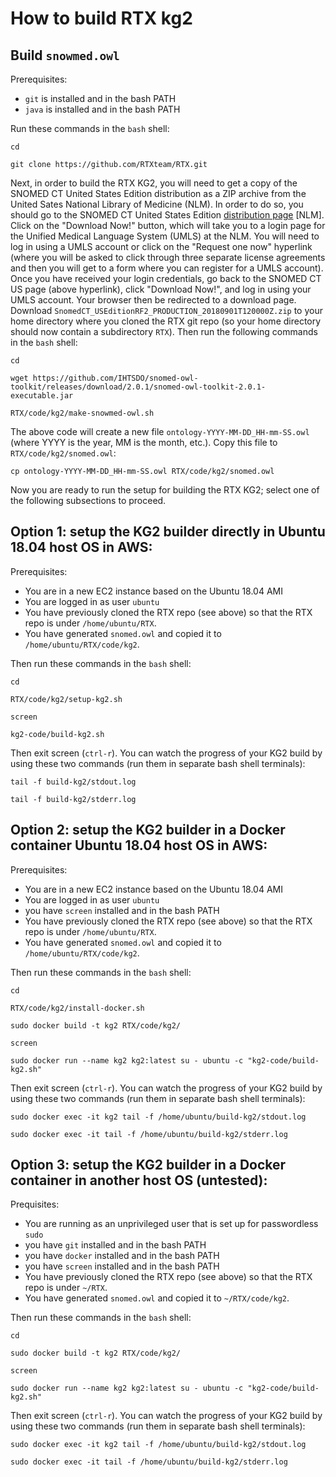 
# How to build RTX kg2

## Build `snowmed.owl`

Prerequisites:
- `git` is installed and in the bash PATH
- `java` is installed and in the bash PATH

Run these commands in the `bash` shell:

    cd
    
    git clone https://github.com/RTXteam/RTX.git
    
Next, in order to build the RTX KG2, you will need to get a copy of the SNOMED
CT United States Edition distribution as a ZIP archive from the United Sates
National Library of Medicine (NLM). In order to do so, you should go to the
SNOMED CT United States Edition
[distribution page](https://www.nlm.nih.gov/healthit/snomedct/us_edition.html)
[NLM]. Click on the "Download Now!" button, which will take you to a login page
for the Unified Medical Language System (UMLS) at the NLM. You will need to log
in using a UMLS account or click on the "Request one now" hyperlink (where you
will be asked to click through three separate license agreements and then you
will get to a form where you can register for a UMLS account). Once you have
received your login credentials, go back to the SNOMED CT US page (above
hyperlink), click "Download Now!", and log in using your UMLS account. Your
browser then be redirected to a download page. Download
`SnomedCT_USEditionRF2_PRODUCTION_20180901T120000Z.zip` to your home directory
where you cloned the RTX git repo (so your home directory should now contain a
subdirectory `RTX`). Then run the following commands in the `bash` shell:

    cd
    
    wget https://github.com/IHTSDO/snomed-owl-toolkit/releases/download/2.0.1/snomed-owl-toolkit-2.0.1-executable.jar
    
    RTX/code/kg2/make-snowmed-owl.sh

The above code will create a new file `ontology-YYYY-MM-DD_HH-mm-SS.owl` (where YYYY
is the year, MM is the month, etc.). Copy this file to `RTX/code/kg2/snomed.owl`:

    cp ontology-YYYY-MM-DD_HH-mm-SS.owl RTX/code/kg2/snomed.owl

Now you are ready to run the setup for building the RTX KG2; select one of the following
subsections to proceed.

## Option 1: setup the KG2 builder directly in Ubuntu 18.04 host OS in AWS:

Prerequisites:
- You are in a new EC2 instance based on the Ubuntu 18.04 AMI
- You are logged in as user `ubuntu`
- You have previously cloned the RTX repo (see above) so that the RTX repo is
under `/home/ubuntu/RTX`.
- You have generated `snomed.owl` and copied it to `/home/ubuntu/RTX/code/kg2`.

Then run these commands in the `bash` shell:

    cd
    
    RTX/code/kg2/setup-kg2.sh
    
    screen
    
    kg2-code/build-kg2.sh

Then exit screen (`ctrl-r`). You can watch the progress of your KG2 build by using these
two commands (run them in separate bash shell terminals):

    tail -f build-kg2/stdout.log
    
    tail -f build-kg2/stderr.log
    
## Option 2: setup the KG2 builder in a Docker container Ubuntu 18.04 host OS in AWS:

Prerequisites:
- You are in a new EC2 instance based on the Ubuntu 18.04 AMI
- You are logged in as user `ubuntu`
- you have `screen` installed and in the bash PATH
- You have previously cloned the RTX repo (see above) so that the RTX repo is
under `/home/ubuntu/RTX`.
- You have generated `snomed.owl` and copied it to `/home/ubuntu/RTX/code/kg2`.

Then run these commands in the `bash` shell:

    cd
    
    RTX/code/kg2/install-docker.sh
    
    sudo docker build -t kg2 RTX/code/kg2/

    screen
    
    sudo docker run --name kg2 kg2:latest su - ubuntu -c "kg2-code/build-kg2.sh"

Then exit screen (`ctrl-r`). You can watch the progress of your KG2 build by using these
two commands (run them in separate bash shell terminals):

    sudo docker exec -it kg2 tail -f /home/ubuntu/build-kg2/stdout.log
    
    sudo docker exec -it tail -f /home/ubuntu/build-kg2/stderr.log
    

## Option 3: setup the KG2 builder in a Docker container in another host OS (untested):

Prequisites:
- You are running as an unprivileged user that is set up for passwordless `sudo`
- you have `git` installed and in the bash PATH
- you have `docker` installed and in the bash PATH
- you have `screen` installed and in the bash PATH
- You have previously cloned the RTX repo (see above) so that the RTX repo is
under `~/RTX`.
- You have generated `snomed.owl` and copied it to `~/RTX/code/kg2`.

Then run these commands in the `bash` shell:

    cd
    
    sudo docker build -t kg2 RTX/code/kg2/
    
    screen

    sudo docker run --name kg2 kg2:latest su - ubuntu -c "kg2-code/build-kg2.sh"

Then exit screen (`ctrl-r`). You can watch the progress of your KG2 build by using these
two commands (run them in separate bash shell terminals):

    sudo docker exec -it kg2 tail -f /home/ubuntu/build-kg2/stdout.log
    
    sudo docker exec -it tail -f /home/ubuntu/build-kg2/stderr.log
    

